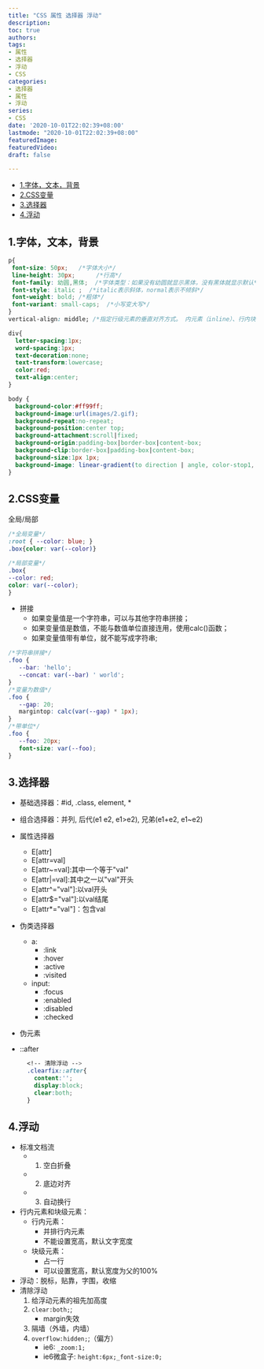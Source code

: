 ```yaml
---
title: "CSS 属性 选择器 浮动"
description:
toc: true
authors:
tags:
- 属性
- 选择器
- 浮动
- CSS
categories:
- 选择器
- 属性
- 浮动
series:
- CSS
date: '2020-10-01T22:02:39+08:00'
lastmode: "2020-10-01T22:02:39+08:00"
featuredImage:
featuredVideo:
draft: false

---
```

- [1.字体，文本，背景](#1字体文本背景)
- [2.CSS变量](#2css变量)
- [3.选择器](#3选择器)
- [4.浮动](#4浮动)

## 1.字体，文本，背景

```css
p{
 font-size: 50px;   /*字体大小*/
 line-height: 30px;      /*行高*/
 font-family: 幼圆,黑体;  /*字体类型：如果没有幼圆就显示黑体，没有黑体就显示默认*/
 font-style: italic ;  /*italic表示斜体，normal表示不倾斜*/
 font-weight: bold; /*粗体*/
 font-variant: small-caps;  /*小写变大写*/
}
vertical-align: middle; /*指定行级元素的垂直对齐方式。 内元素（inline）、行内块元素（inline-block）、表格的单元格（table-cell） */

div{
  letter-spacing:1px;
  word-spacing:1px;
  text-decoration:none;
  text-transform:lowercase;
  color:red;
  text-align:center;
}
```

```css
body {
  background-color:#ff99ff;
  background-image:url(images/2.gif);
  background-repeat:no-repeat;
  background-position:center top;
  background-attachment:scroll|fixed;
  background-origin:padding-box|border-box|content-box;
  background-clip:border-box|padding-box|content-box;
  background-size:1px 1px;
  background-image: linear-gradient(to direction | angle, color-stop1, color-stop2...);background-image: radial-gradient(shape size at position,start-color,...,last-color);
}
```

## 2.CSS变量

 全局/局部

```css
/*全局变量*/
:root { --color: blue; }
.box{color: var(--color)}

/*局部变量*/
.box{
--color: red;
color: var(--color);
}
```

- 拼接
  - 如果变量值是⼀个字符串，可以与其他字符串拼接；
  - 如果变量值是数值，不能与数值单位直接连⽤，使用calc()函数；
  - 如果变量值带有单位，就不能写成字符串;

```css
/*字符串拼接*/
.foo {
   --bar: 'hello';
   --concat: var(--bar) ' world';
}
/*变量为数值*/
.foo {
   --gap: 20;
   margintop: calc(var(--gap) * 1px);
}
/*带单位*/
.foo {
   --foo: 20px;
   font-size: var(--foo);
}
```

## 3.选择器

- 基础选择器：#id, .class, element, *
- 组合选择器：并列, 后代(e1 e2, e1>e2), 兄弟(e1+e2, e1~e2)
- 属性选择器
  - E[attr]
  - E[attr=val]
  - E[attr~=val]:其中一个等于"val"
  - E[attr|=val]:其中之一以"val"开头
  - E[attr^="val"]:以val开头
  - E[attr$="val"]:以val结尾
  - E[attr*="val"]：包含val
- 伪类选择器
  - a:
    - :link
    - :hover
    - :active
    - :visited
  - input:
    - :focus
    - :enabled
    - :disabled
    - :checked
- 伪元素

- ::after

  ```css
    <!-- 清除浮动 -->
    .clearfix::after{
      content:'';
      display:block;
      clear:both;
    }
  ```  

## 4.浮动

- 标准文档流
  - 1) 空白折叠
  - 2) 底边对齐
  - 3) 自动换行
- 行内元素和块级元素：
  - 行内元素：
    - 并排行内元素
    - 不能设置宽高，默认文字宽度
  - 块级元素：
    - 占一行
    - 可以设置宽高，默认宽度为父的100%
- 浮动：脱标，贴靠，字围，收缩
- 清除浮动
  1. 给浮动元素的祖先加高度
  2. ```clear:both;```;
     - margin失效
  3. 隔墙（外墙，内墙）
  4. ```overflow:hidden;```;（偏方）
     - ie6: ```_zoom:1;```
     - ie6微盒子: ```height:6px;_font-size:0;```  
